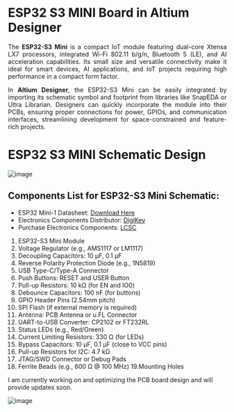 # ESP32 S3 MINI Board in Altium Designer

<div style="text-align: justify;">
  
The **ESP32-S3 Mini** is a compact IoT module featuring dual-core Xtensa LX7 processors, integrated Wi-Fi 802.11 b/g/n, Bluetooth 5 (LE), and AI acceleration capabilities. Its small size and versatile connectivity make it ideal for smart devices, AI applications, and IoT projects requiring high performance in a compact form factor.

In **Altium Designer**, the ESP32-S3 Mini can be easily integrated by importing its schematic symbol and footprint from libraries like SnapEDA or Ultra Librarian. Designers can quickly incorporate the module into their PCBs, ensuring proper connections for power, GPIOs, and communication interfaces, streamlining development for space-constrained and feature-rich projects.

</div>

# ESP32 S3 MINI Schematic Design

![image](https://github.com/user-attachments/assets/f2eb5789-6c2f-480f-a1fa-559a9e3916f2)


## Components List for ESP32-S3 Mini Schematic:
- ESP32 Mini-1 Datasheet: [Download Here](https://www.espressif.com/sites/default/files/documentation/esp32-mini-1_datasheet_en.pdf)
- Electronics Components Distributor: [DigiKey](https://www.digikey.com/?msockid=06cb99d107cf6ca03bd98c8d060f6d3f)
- Purchase Electronics Components: [LCSC](https://www.lcsc.com/products)
  
1. ESP32-S3 Mini Module
2. Voltage Regulator (e.g., AMS1117 or LM1117)
3. Decoupling Capacitors: 10 µF, 0.1 µF
4. Reverse Polarity Protection Diode (e.g., 1N5819)
5. USB Type-C/Type-A Connector
6. Push Buttons: RESET and USER Button
7. Pull-up Resistors: 10 kΩ (for EN and IO0)
8. Debounce Capacitors: 100 nF (for buttons)
9. GPIO Header Pins (2.54mm pitch)
10. SPI Flash (if external memory is required)
11. Antenna: PCB Antenna or u.FL Connector
12. UART-to-USB Converter: CP2102 or FT232RL
13. Status LEDs (e.g., Red/Green)
14. Current Limiting Resistors: 330 Ω (for LEDs)
15. Bypass Capacitors: 10 µF, 0.1 µF (close to VCC pins)
16. Pull-up Resistors for I2C: 4.7 kΩ
17. JTAG/SWD Connector or Debug Pads
18. Ferrite Beads (e.g., 600 Ω @ 100 MHz)
19.Mounting Holes


I am currently working on and optimizing the PCB board design and will provide updates soon.

![image](https://github.com/user-attachments/assets/1a3366b9-ceaf-4d14-9b8a-31754af36683)

